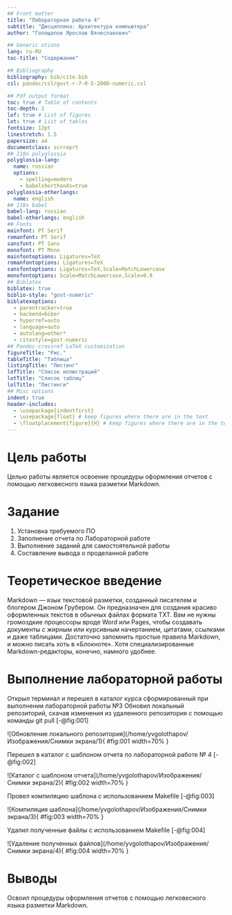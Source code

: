 ```yaml
---
## Front matter
title: "Лабораторная работа 4"
subtitle: "Дисциплина: Архитектура компьютера"
author: "Голощапов Ярослав Вячеславович"

## Generic otions
lang: ru-RU
toc-title: "Содержание"

## Bibliography
bibliography: bib/cite.bib
csl: pandoc/csl/gost-r-7-0-5-2008-numeric.csl

## Pdf output format
toc: true # Table of contents
toc-depth: 2
lof: true # List of figures
lot: true # List of tables
fontsize: 12pt
linestretch: 1.5
papersize: a4
documentclass: scrreprt
## I18n polyglossia
polyglossia-lang:
  name: russian
  options:
	- spelling=modern
	- babelshorthands=true
polyglossia-otherlangs:
  name: english
## I18n babel
babel-lang: russian
babel-otherlangs: english
## Fonts
mainfont: PT Serif
romanfont: PT Serif
sansfont: PT Sans
monofont: PT Mono
mainfontoptions: Ligatures=TeX
romanfontoptions: Ligatures=TeX
sansfontoptions: Ligatures=TeX,Scale=MatchLowercase
monofontoptions: Scale=MatchLowercase,Scale=0.9
## Biblatex
biblatex: true
biblio-style: "gost-numeric"
biblatexoptions:
  - parentracker=true
  - backend=biber
  - hyperref=auto
  - language=auto
  - autolang=other*
  - citestyle=gost-numeric
## Pandoc-crossref LaTeX customization
figureTitle: "Рис."
tableTitle: "Таблица"
listingTitle: "Листинг"
lofTitle: "Список иллюстраций"
lotTitle: "Список таблиц"
lolTitle: "Листинги"
## Misc options
indent: true
header-includes:
  - \usepackage{indentfirst}
  - \usepackage{float} # keep figures where there are in the text
  - \floatplacement{figure}{H} # keep figures where there are in the text
---
```


# Цель работы

Целью работы является освоение процедуры оформления отчетов с помощью
легковесного языка разметки Markdown.

# Задание

1. Установка требуемого ПО
2. Заполнение отчета по Лабораторной работе
3. Выполнение заданий для самостоятельной работы
4. Составление вывода о проделанной работе

# Теоретическое введение

Markdown — язык текстовой разметки, созданный писателем и блогером Джоном Грубером. Он предназначен для создания красиво оформленных текстов в обычных файлах формата TXT. Вам не нужны громоздкие процессоры вроде Word или Pages, чтобы создавать документы с жирным или курсивным начертанием, цитатами, ссылками и даже таблицами. Достаточно запомнить простые правила Markdown, и можно писать хоть в «Блокноте». Хотя специализированные Markdown-редакторы, конечно, намного удобнее.


# Выполнение лабораторной работы
Открыл терминал и перешел в каталог курса сформированный при выполнении лабораторной работы №3 
Обновил локальный репозиторий, скачав изменения из удаленного репозитория с помощью команды git pull [-@fig:001]

![Обновление локального репозитория](/home/yvgolothapov/Изображения/Снимки экрана/1){ #fig:001 width=70% }

Перешел в каталог с шаблоном отчета по лабораторной работе № 4 [-@fig:002]

![Каталог с шаблоном отчета](/home/yvgolothapov/Изображения/Снимки экрана/2){ #fig:002 width=70% }

Провел компиляцию шаблона с использованием Makefile [-@fig:003]

![Компиляция шаблона](/home/yvgolothapov/Изображения/Снимки экрана/3){ #fig:003 width=70% }

Удалил полученные файлы с использованием Makefile [-@fig:004]

![Удаление полученных файлов](/home/yvgolothapov/Изображения/Снимки экрана/4){ #fig:004 width=70% }

# Выводы

Освоил процедуры оформления отчетов с помощью
легковесного языка разметки Markdown.


